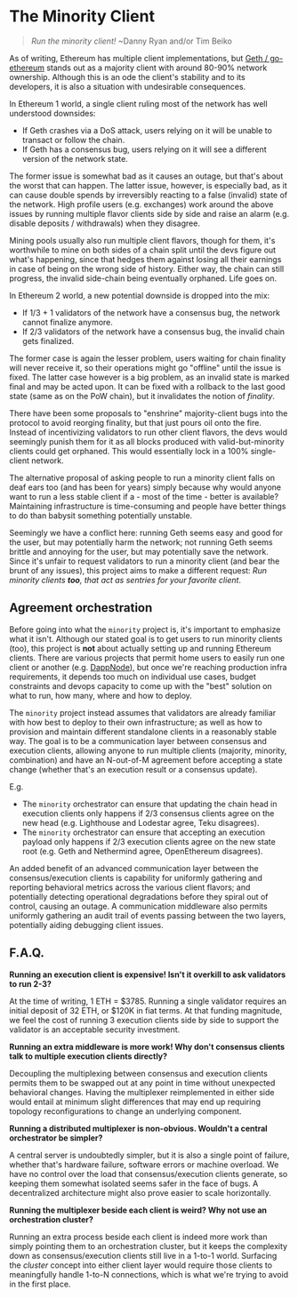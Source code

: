 # The Minority Client

> *Run the minority client!* ~Danny Ryan and/or Tim Beiko

As of writing, Ethereum has multiple client implementations, but [Geth / go-ethereum](https://github.com/ethereum/go-ethereum) stands out as a majority client with around 80-90% network ownership. Although this is an ode the client's stability and to its developers, it is also a situation with undesirable consequences.

In Ethereum 1 world, a single client ruling most of the network has well understood downsides:

- If Geth crashes via a DoS attack, users relying on it will be unable to transact or follow the chain.
- If Geth has a consensus bug, users relying on it will see a different version of the network state.

The former issue is somewhat bad as it causes an outage, but that's about the worst that can happen. The latter issue, however, is especially bad, as it can cause double spends by irreversibly reacting to a false (invalid) state of the network.  High profile users (e.g. exchanges) work around the above issues by running multiple flavor clients side by side and raise an alarm (e.g. disable deposits / withdrawals) when they disagree.

Mining pools usually also run multiple client flavors, though for them, it's worthwhile to mine on both sides of a chain split until the devs figure out what's happening, since that hedges them against losing all their earnings in case of being on the wrong side of history. Either way, the chain can still progress, the invalid side-chain being eventually orphaned. Life goes on.

In Ethereum 2 world, a new potential downside is dropped into the mix:

- If 1/3 + 1 validators of the network have a consensus bug, the network cannot finalize anymore.
- If 2/3 validators of the network have a consensus bug, the invalid chain gets finalized.

The former case is again the lesser problem, users waiting for chain finality will never receive it, so their operations might go "offline" until the issue is fixed. The latter case however is a big problem, as an invalid state is marked final and may be acted upon. It can be fixed with a rollback to the last good state (same as on the PoW chain), but it invalidates the notion of *finality*.

There have been some proposals to "enshrine" majority-client bugs into the protocol to avoid reorging finality, but that just pours oil onto the fire. Instead of incentivizing validators to run other client flavors, the devs would seemingly punish them for it as all blocks produced with valid-but-minority clients could get orphaned. This would essentially lock in a 100% single-client network.

The alternative proposal of asking people to run a minority client falls on deaf ears too (and has been for years) simply because why would anyone want to run a less stable client if a - most of the time - better is available? Maintaining infrastructure is time-consuming and people have better things to do than babysit something potentially unstable.

Seemingly we have a conflict here: running Geth seems easy and good for the user, but may potentially harm the network; not running Geth seems brittle and annoying for the user, but may potentially save the network. Since it's unfair to request validators to run a minority client (and bear the brunt of any issues), this project aims to make a different request: *Run minority clients **too**, that act as sentries for your favorite client*.

## Agreement orchestration

Before going into what the `minority` project is, it's important to emphasize what it isn't. Although our stated goal is to get users to run minority clients (too), this project is **not** about actually setting up and running Ethereum clients. There are various projects that permit home users to easily run one client or another (e.g. [DappNode](https://dappnode.io/)), but once we're reaching production infra requirements, it depends too much on individual use cases, budget constraints and devops capacity to come up with the "best" solution on what to run, how many, where and how to deploy.

The `minority` project instead assumes that validators are already familiar with how best to deploy to their own infrastructure; as well as how to provision and maintain different standalone clients in a reasonably stable way. The goal is to be a communication layer between consensus and execution clients, allowing anyone to run multiple clients (majority, minority, combination) and have an N-out-of-M agreement before accepting a state change (whether that's an execution result or a consensus update). 

E.g.

- The `minority` orchestrator can ensure that updating the chain head in execution clients only happens if 2/3 consensus clients agree on the new head (e.g. Lighthouse and Lodestar agree, Teku disagrees).
- The `minority` orchestrator can ensure that accepting an execution payload only happens if 2/3 execution clients agree on the new state root (e.g. Geth and Nethermind agree, OpenEthereum disagrees).

An added benefit of an advanced communication layer between the consensus/execution clients is capability for uniformly gathering and reporting behavioral metrics across the various client flavors; and potentially detecting operational degradations before they spiral out of control, causing an outage. A communication middleware also permits uniformly gathering an audit trail of events passing between the two layers, potentially aiding debugging client issues. 

## F.A.Q.

**Running an execution client is expensive! Isn't it overkill to ask validators to run 2-3?**

At the time of writing, 1 ETH = $3785. Running a single validator requires an initial deposit of 32 ETH, or $120K in fiat terms. At that funding magnitude, we feel the cost of running 3 execution clients side by side to support the validator is an acceptable security investment.

**Running an extra middleware is more work! Why don't consensus clients talk to multiple execution clients directly?**

Decoupling the multiplexing between consensus and execution clients permits them to be swapped out at any point in time without unexpected behavioral changes. Having the multiplexer reimplemented in either side would entail at minimum slight differences that may end up requiring topology reconfigurations to change an underlying component.

**Running a distributed multiplexer is non-obvious. Wouldn't a central orchestrator be simpler?**

A central server is undoubtedly simpler, but it is also a single point of failure, whether that's hardware failure, software errors or machine overload. We have no control over the load that consensus/execution clients generate, so keeping them somewhat isolated seems safer in the face of bugs. A decentralized architecture might also prove easier to scale horizontally.

**Running the multiplexer beside each client is weird? Why not use an orchestration cluster?**

Running an extra process beside each client is indeed more work than simply pointing them to an orchestration cluster, but it keeps the complexity down as consensus/execution clients still live in a 1-to-1 world. Surfacing the *cluster* concept into either client layer would require those clients to meaningfully handle 1-to-N connections, which is what we're trying to avoid in the first place.  